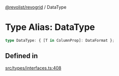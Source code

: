[@revolist/revogrid](README.md) / DataType

# Type Alias: DataType

```ts
type DataType: { [T in ColumnProp]: DataFormat };
```

## Defined in

[src/types/interfaces.ts:408](https://github.com/revolist/revogrid/blob/ad41fd58f9a9de46c1cfbe02ca82c22180ee685c/src/types/interfaces.ts#L408)

